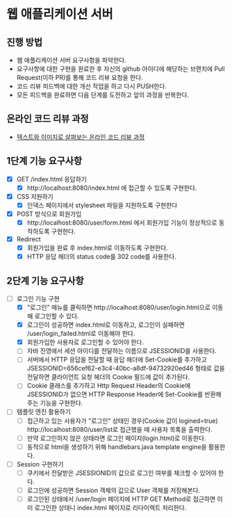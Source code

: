 # 웹 애플리케이션 서버
## 진행 방법
* 웹 애플리케이션 서버 요구사항을 파악한다.
* 요구사항에 대한 구현을 완료한 후 자신의 github 아이디에 해당하는 브랜치에 Pull Request(이하 PR)를 통해 코드 리뷰 요청을 한다.
* 코드 리뷰 피드백에 대한 개선 작업을 하고 다시 PUSH한다.
* 모든 피드백을 완료하면 다음 단계를 도전하고 앞의 과정을 반복한다.

## 온라인 코드 리뷰 과정
* [텍스트와 이미지로 살펴보는 온라인 코드 리뷰 과정](https://github.com/next-step/nextstep-docs/tree/master/codereview)

## 1단계 기능 요구사항
- [X] GET /index.html 응답하기
  - [X] http://localhost:8080/index.html 에 접근할 수 있도록 구현한다.
- [X] CSS 지원하기
  - [X] 인덱스 페이지에서 stylesheet 파일을 지원하도록 구현한다
- [X] POST 방식으로 회원가입
  - [X] http://localhost:8080/user/form.html 에서 회원가입 기능이 정상적으로 동작하도록 구현한다.
- [X] Redirect
  - [X] 회원가입을 완료 후 index.html로 이동하도록 구현한다.
  - [X] HTTP 응답 헤더의 status code를 302 code를 사용한다.

## 2단계 기능 요구사항
- [ ] 로그인 기능 구현
  - [X] "로그인" 메뉴를 클릭하면 http://localhost:8080/user/login.html으로 이동해 로그인할 수 있다.
  - [X] 로그인이 성공하면 index.html로 이동하고, 로그인이 실패하면 /user/login_failed.html로 이동해야 한다.
  - [X] 회원가입한 사용자로 로그인할 수 있어야 한다.
  - [ ] 자바 진영에서 세션 아이디를 전달하는 이름으로 JSESSIONID를 사용한다.
  - [ ] 서버에서 HTTP 응답을 전달할 때 응답 헤더에 Set-Cookie를 추가하고 JSESSIONID=656cef62-e3c4-40bc-a8df-94732920ed46 형태로 값을 전달하면 클라이언트 요청 헤더의 Cookie 필드에 값이 추가된다.
  - [ ] Cookie 클래스를 추가하고 Http Request Header의 Cookie에 JSESSIONID가 없으면 HTTP Response Header에 Set-Cookie를 반환해주는 기능을 구현한다.
- [ ] 템플릿 엔진 활용하기
  - [ ] 접근하고 있는 사용자가 "로그인" 상태인 경우(Cookie 값이 logined=true) http://localhost:8080/user/list로 접근했을 때 사용자 목록을 출력한다.
  - [ ] 만약 로그인하지 않은 상태라면 로그인 페이지(login.html)로 이동한다.
  - [ ] 동적으로 html을 생성하기 위해 handlebars.java template engine을 활용한다.
- [ ] Session 구현하기
  - [ ] 쿠키에서 전달받은 JSESSIONID의 값으로 로그인 여부를 체크할 수 있어야 한다.
  - [ ] 로그인에 성공하면 Session 객체의 값으로 User 객체를 저장해본다.
  - [ ] 로그인된 상태에서 /user/login 페이지에 HTTP GET Method로 접근하면 이미 로그인한 상태니 index.html 페이지로 리다이렉트 처리한다.
